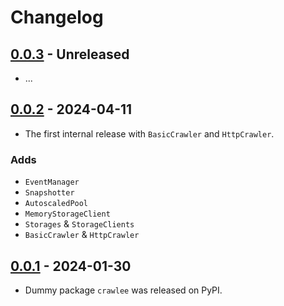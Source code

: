 # Changelog

## [0.0.3](../../releases/tag/v0.0.3) - Unreleased

- ...

## [0.0.2](../../releases/tag/v0.0.2) - 2024-04-11

- The first internal release with `BasicCrawler` and `HttpCrawler`.

### Adds

- `EventManager`
- `Snapshotter`
- `AutoscaledPool`
- `MemoryStorageClient`
- `Storages` & `StorageClients`
- `BasicCrawler` & `HttpCrawler`

## [0.0.1](../../releases/tag/v0.0.1) - 2024-01-30

- Dummy package `crawlee` was released on PyPI.
